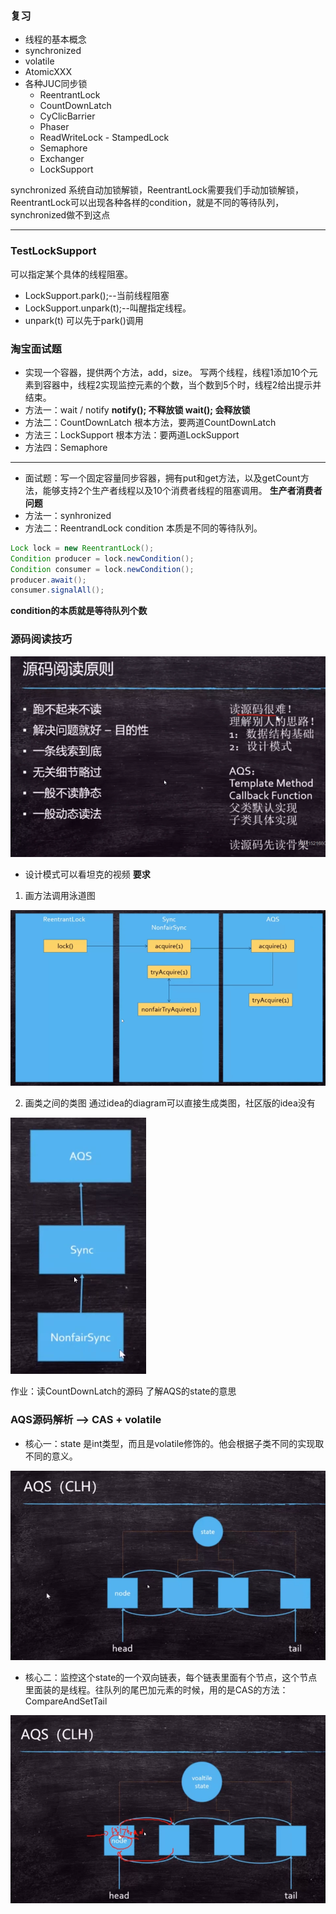 ### 复习

* 线程的基本概念
* synchronized
* volatile
* AtomicXXX
* 各种JUC同步锁
  * ReentrantLock
  * CountDownLatch
  * CyClicBarrier
  * Phaser
  * ReadWriteLock - StampedLock
  * Semaphore
  * Exchanger
  * LockSupport



synchronized 系统自动加锁解锁，ReentrantLock需要我们手动加锁解锁，ReentrantLock可以出现各种各样的condition，就是不同的等待队列，synchronized做不到这点



---

### TestLockSupport

可以指定某个具体的线程阻塞。
* LockSupport.park();--当前线程阻塞
* LockSupport.unpark(t);--叫醒指定线程。 
* unpark(t) 可以先于park()调用



### 淘宝面试题

* 实现一个容器，提供两个方法，add，size。
  写两个线程，线程1添加10个元素到容器中，线程2实现监控元素的个数，当个数到5个时，线程2给出提示并结束。
* 方法一：wait / notify
  **notify(); 不释放锁
  wait(); 会释放锁**
* 方法二：CountDownLatch
根本方法，要两道CountDownLatch
* 方法三：LockSupport
根本方法：要两道LockSupport
* 方法四：Semaphore



---

* 面试题：写一个固定容量同步容器，拥有put和get方法，以及getCount方法，能够支持2个生产者线程以及10个消费者线程的阻塞调用。
**生产者消费者问题**
* 方法一：synhronized
* 方法二：ReentrandLock condition 本质是不同的等待队列。
```java
Lock lock = new ReentrantLock();
Condition producer = lock.newCondition();
Condition consumer = lock.newCondition();
producer.await();
consumer.signalAll();
```
**condition的本质就是等待队列个数**





### 源码阅读技巧

 ![image-20210220094920252](images/image-20210220094920252.png)

* 设计模式可以看坦克的视频
**要求**

1. 画方法调用泳道图

 ![image-20210220095055187](images/image-20210220095055187.png)

2. 画类之间的类图   通过idea的diagram可以直接生成类图，社区版的idea没有

 ![image-20210220095121470](images/image-20210220095121470.png)

作业：读CountDownLatch的源码 了解AQS的state的意思

### AQS源码解析 --> CAS + volatile

* 核心一：state 是int类型，而且是volatile修饰的。他会根据子类不同的实现取不同的意义。

 ![image-20210220095204472](images/image-20210220095204472.png)

* 核心二：监控这个state的一个双向链表，每个链表里面有个节点，这个节点里面装的是线程。往队列的尾巴加元素的时候，用的是CAS的方法：CompareAndSetTail

 ![image-20210220095225919](images/image-20210220095225919.png)